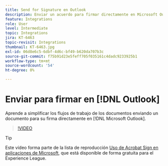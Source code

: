 ```yaml
---
title: Send for Signature en Outlook
description: Enviar un acuerdo para firmar directamente en Microsoft Outlook
feature: Integrations
role: User
level: Intermediate
topic: Integrations
jira: KT-6463
topic-revisit: Integrations
thumbnail: KT-6463.jpg
exl-id: 06d8e6c5-6dbf-4d6c-bf49-b620da707b3c
source-git-commit: f75b91d23e5feff705f035161c4dadc9233925b1
workflow-type: tm+mt
source-wordcount: '54'
ht-degree: 0%

---
```


# Enviar para firmar en [!DNL Outlook]

Aprende a simplificar los flujos de trabajo de los documentos enviando un documento para su firma directamente en [!DNL Microsoft Outlook].

>[!VIDEO](https://video.tv.adobe.com/v/37839?quality=12&learn=on&hidetitle=true)

>[!TIP]
>
>Este vídeo forma parte de la lista de reproducción [Uso de Acrobat Sign en aplicaciones de Microsoft](https://experienceleague.adobe.com/en/playlists/acrobat-sign-integrate-microsoft-apps), que está disponible de forma gratuita para el Experience League.

